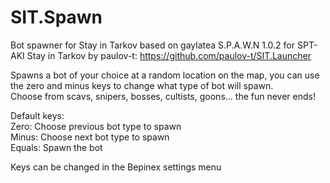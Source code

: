 # SIT.Spawn
Bot spawner for Stay in Tarkov based on gaylatea S.P.A.W.N 1.0.2 for SPT-AKI
Stay in Tarkov by paulov-t: https://github.com/paulov-t/SIT.Launcher

Spawns a bot of your choice at a random location on the map, you can use the zero and minus keys to change what type of bot will spawn.\
Choose from scavs, snipers, bosses, cultists, goons... the fun never ends!

Default keys:\
Zero: Choose previous bot type to spawn\
Minus: Choose next bot type to spawn\
Equals: Spawn the bot

Keys can be changed in the Bepinex settings menu
